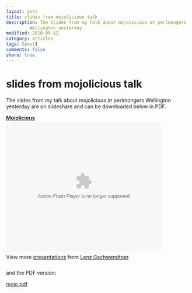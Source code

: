 ```yaml
---
layout: post
title: slides from mojolicious talk
description: The slides from my talk about mojolicious at perlmongers
         Wellington yesterday.
modified: 2010-05-12
category: articles
tags: [post]
comments: false
share: true
---
```


slides from mojolicious talk
============================

The slides from my talk about mojolicious at perlmongers Wellington
yesterday are on slideshare and can be downloaded below in PDF.

<div style="width:425px" id="__ss_4055266"><strong
style="display:block;margin:12px 0 4px"><a
href="http://www.slideshare.net/norbu09/mojolicious-4055266"
title="Mojolicious">Mojolicious</a></strong><object id="__sse4055266"
width="425" height="355"><param name="movie"
value="http://static.slidesharecdn.com/swf/ssplayer2.swf?doc=mojo-100511161746-phpapp01&stripped_title=mojolicious-4055266"
/><param name="allowFullScreen" value="true"/><param
name="allowScriptAccess" value="always"/><embed name="__sse4055266"
src="http://static.slidesharecdn.com/swf/ssplayer2.swf?doc=mojo-100511161746-phpapp01&stripped_title=mojolicious-4055266"
type="application/x-shockwave-flash" allowscriptaccess="always"
allowfullscreen="true" width="425" height="355"></embed></object><div
style="padding:5px 0 12px">View more <a
href="http://www.slideshare.net/">presentations</a> from <a
href="http://www.slideshare.net/norbu09">Lenz
Gschwendtner</a>.</div></div>

and the PDF version:

<a href="/images/mojo.pdf">mojo.pdf</a>

